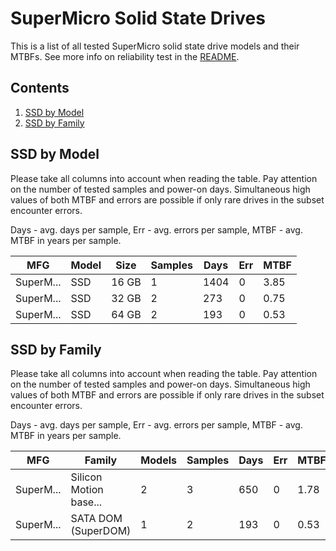 SuperMicro Solid State Drives
=============================

This is a list of all tested SuperMicro solid state drive models and their MTBFs. See
more info on reliability test in the [README](https://github.com/linuxhw/SMART).

Contents
--------

1. [ SSD by Model  ](#ssd-by-model)
2. [ SSD by Family ](#ssd-by-family)

SSD by Model
------------

Please take all columns into account when reading the table. Pay attention on the
number of tested samples and power-on days. Simultaneous high values of both MTBF
and errors are possible if only rare drives in the subset encounter errors.

Days - avg. days per sample,
Err  - avg. errors per sample,
MTBF - avg. MTBF in years per sample.

| MFG       | Model              | Size   | Samples | Days  | Err   | MTBF |
|-----------|--------------------|--------|---------|-------|-------|------|
| SuperM... | SSD                | 16 GB  | 1       | 1404  | 0     | 3.85   |
| SuperM... | SSD                | 32 GB  | 2       | 273   | 0     | 0.75   |
| SuperM... | SSD                | 64 GB  | 2       | 193   | 0     | 0.53   |

SSD by Family
-------------

Please take all columns into account when reading the table. Pay attention on the
number of tested samples and power-on days. Simultaneous high values of both MTBF
and errors are possible if only rare drives in the subset encounter errors.

Days - avg. days per sample,
Err  - avg. errors per sample,
MTBF - avg. MTBF in years per sample.

| MFG       | Family                 | Models | Samples | Days  | Err   | MTBF |
|-----------|------------------------|--------|---------|-------|-------|------|
| SuperM... | Silicon Motion base... | 2      | 3       | 650   | 0     | 1.78   |
| SuperM... | SATA DOM (SuperDOM)    | 1      | 2       | 193   | 0     | 0.53   |
